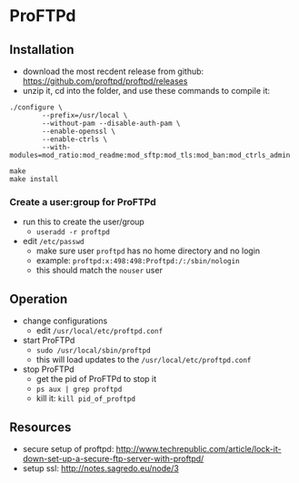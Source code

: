 ProFTPd
=======

Installation
------------
- download the most recdent release from github: https://github.com/proftpd/proftpd/releases
- unzip it, cd into the folder, and use these commands to compile it:

```
./configure \
        --prefix=/usr/local \
        --without-pam --disable-auth-pam \
        --enable-openssl \
        --enable-ctrls \
        --with-modules=mod_ratio:mod_readme:mod_sftp:mod_tls:mod_ban:mod_ctrls_admin

make
make install
```

### Create a user:group for ProFTPd
- run this to create the user/group
  -  `useradd -r proftpd`
- edit `/etc/passwd`
  - make sure user `proftpd` has no home directory and no login
  - example: `proftpd:x:498:498:Proftpd:/:/sbin/nologin`
  - this should match the `nouser` user

Operation
---------
- change configurations
  - edit `/usr/local/etc/proftpd.conf`
- start ProFTPd
  - `sudo /usr/local/sbin/proftpd`
  - this will load updates to the `/usr/local/etc/proftpd.conf`
- stop ProFTPd
  - get the pid of ProFTPd to stop it
  - `ps aux | grep proftpd`
  - kill it: `kill pid_of_proftpd`

Resources
---------
- secure setup of proftpd: http://www.techrepublic.com/article/lock-it-down-set-up-a-secure-ftp-server-with-proftpd/
- setup ssl: http://notes.sagredo.eu/node/3

